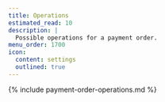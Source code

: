 ```yaml
---
title: Operations
estimated_read: 10
description: |
  Possible operations for a payment order.
menu_order: 1700
icon:
  content: settings
  outlined: true
---
```


{% include payment-order-operations.md %}

